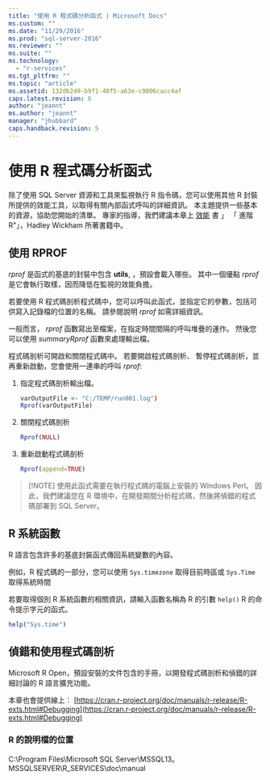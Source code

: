 ```yaml
---
title: "使用 R 程式碼分析函式 | Microsoft Docs"
ms.custom: ""
ms.date: "11/29/2016"
ms.prod: "sql-server-2016"
ms.reviewer: ""
ms.suite: ""
ms.technology: 
  - "r-services"
ms.tgt_pltfrm: ""
ms.topic: "article"
ms.assetid: 132db249-b9f1-48f5-a63e-c9806cacc4af
caps.latest.revision: 6
author: "jeannt"
ms.author: "jeannt"
manager: "jhubbard"
caps.handback.revision: 5
---
```

# 使用 R 程式碼分析函式
除了使用 SQL Server 資源和工具來監視執行 R 指令碼，您可以使用其他 R 封裝所提供的效能工具，以取得有關內部函式呼叫的詳細資訊。 本主題提供一些基本的資源，協助您開始的清單。 專家的指導，我們建議本章上 [效能](http://adv-r.had.co.nz/Performance.html) 書 」 「 進階 R"」，Hadley Wickham 所著書籍中。

## <a name="using-rprof"></a>使用 RPROF

*rprof* 是函式的基底的封裝中包含 **utils**, ，預設會載入哪些。 其中一個優點 *rprof* 是它會執行取樣，因而降低在監視的效能負擔。

若要使用 R 程式碼剖析程式碼中，您可以呼叫此函式，並指定它的參數，包括可供寫入記錄檔的位置的名稱。 請參閱說明 *rprof* 如需詳細資訊。

一般而言， *rprof* 函數寫出至檔案，在指定時間間隔的呼叫堆疊的運作。 然後您可以使用 *summaryRprof* 函數來處理輸出檔。 

程式碼剖析可開啟和關閉程式碼中。 若要開啟程式碼剖析、 暫停程式碼剖析，並再重新啟動，您會使用一連串的呼叫 *rprof*:

1. 指定程式碼剖析輸出檔。

    ```R
    varOutputFile <- "C:/TEMP/run001.log")
    Rprof(varOutputFile)
    ```
2. 關閉程式碼剖析
    ```R
    Rprof(NULL)
    ```
    
3. 重新啟動程式碼剖析
    ```R
    Rprof(append=TRUE)
    ```


> [!NOTE] 使用此函式需要在執行程式碼的電腦上安裝的 Windows Perl。 因此，我們建議您在 R 環境中，在開發期間分析程式碼，然後將偵錯的程式碼部署到 SQL Server。  


## <a name="r-system-functions"></a>R 系統函數

R 語言包含許多的基底封裝函式傳回系統變數的內容。 

例如，R 程式碼的一部分，您可以使用 `Sys.timezone` 取得目前時區或 `Sys.Time` 取得系統時間 

若要取得個別 R 系統函數的相關資訊，請輸入函數名稱為 R 的引數 `help()` R 的命令提示字元的函式。

```R
help("Sys.time")
```

## <a name="debugging-and-profiling-in-r"></a>偵錯和使用程式碼剖析

Microsoft R Open，預設安裝的文件包含的手冊，以開發程式碼剖析和偵錯的詳細討論的 R 語言擴充功能。

本章也會提供線上︰ [https://cran.r-project.org/doc/manuals/r-release/R-exts.html#Debugging](https://cran.r-project.org/doc/manuals/r-release/R-exts.html#Debugging)

### <a name="location-of-r-help-files"></a>R 的說明檔的位置

C:\Program Files\Microsoft SQL Server\MSSQL13。MSSQLSERVER\R_SERVICES\doc\manual


